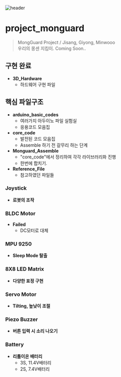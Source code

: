 ![header](https://capsule-render.vercel.app/api?type=waving&text=MongGuard&animation=scaleIn&color=timeAuto)

# project_monguard
>MongGuard Project / Jisang, Giyong, Minwooo </br>
우리의 몽센 지킴이. Coming Soon..

## 구현 완료
- **3D_Hardware**
    - 하드웨어 구현 파일
    
## 핵심 파일구조
- **arduino_basic_codes**
    - 여러가지 아두이노 파일 실험실
    - 응용코드 모음집
- **core_code**
    - 발전된 코드 모음집
    - Assemble 하기 전 갈무리 하는 단계
- **Monguard_Assemble**
    - "core_code"에서 정리하여 각각 라이브러리화 진행
    - 한번에 합치기.
- **Reference_File**
    - 참고하였던 파일들

### Joystick
- **로봇의 조작**
### BLDC Motor
- **Failed**
    - DC모터로 대체
### MPU 9250
- **Sleep Mode 탈출**
### 8X8 LED Matrix
- **다양한 표정 구현**
### Servo Motor
- **Tilting, 높낮이 조절**
### Piezo Buzzer
- **버튼 입력 시 소리 나오기**
### Battery
- **리튬이온 배터리**
    - 3S, 11.4V배터리
    - 2S, 7.4V배터리

